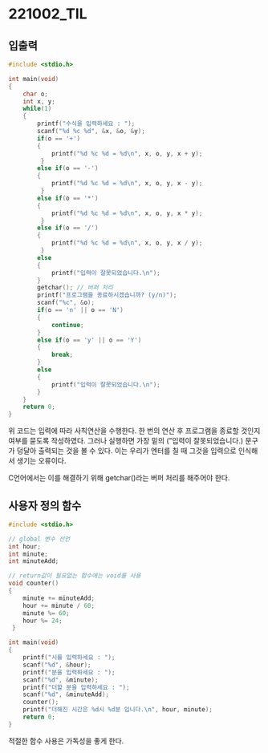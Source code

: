 # 221002_TIL

## 입출력

```cpp
#include <stdio.h>

int main(void)
{
	char o;
	int x, y;
	while(1)
	{
		printf("수식을 입력하세요 : ");
		scanf("%d %c %d", &x, &o, &y);
		if(o == '+')
		{
			printf("%d %c %d = %d\n", x, o, y, x + y);
		 } 
		else if(o == '-')
		{
			printf("%d %c %d = %d\n", x, o, y, x - y);
		 } 
		else if(o == '*')
		{
			printf("%d %c %d = %d\n", x, o, y, x * y);
		 } 
		else if(o == '/')
		{
			printf("%d %c %d = %d\n", x, o, y, x / y);
		 } 
		else
		{
			printf("입력이 잘못되었습니다.\n");
		}
		getchar(); // 버퍼 처리
		printf("프로그램을 종료하시겠습니까? (y/n)");
		scanf("%c", &o);
		if(o == 'n' || o == 'N')
		{
			continue;
		}
		else if(o == 'y' || o == 'Y')
		{
			break;
		}
		else
		{
			printf("입력이 잘못되었습니다.\n");
		}
	}
	return 0;
}
```

위 코드는 입력에 따라 사칙연산을 수행한다. 한 번의 연산 후 프로그램을 종료할 것인지 여부를 묻도록 작성하였다. 그러나 실행하면 가장 밑의 (”입력이 잘못되었습니다.) 문구가 덩달아 출력되는 것을 볼 수 있다. 이는 우리가 엔터를 칠 때 그것을 입력으로 인식해서 생기는 오류이다.

C언어에서는 이를 해결하기 위해 getchar()라는 버퍼 처리를 해주어야 한다.

## 사용자 정의 함수

```cpp
#include <stdio.h>

// global 변수 선언
int hour;
int minute;
int minuteAdd;

// return값이 필요없는 함수에는 void를 사용 
void counter()
{
	minute += minuteAdd;
	hour += minute / 60;
	minute %= 60;
	hour %= 24;
 }

int main(void)
{
	printf("시를 입력하세요 : ");
	scanf("%d", &hour);
	printf("분을 입력하세요 : ");
	scanf("%d", &minute);
	printf("더할 분을 입력하세요 : ");
	scanf("%d", &minuteAdd);
	counter();
	printf("더해진 시간은 %d시 %d분 입니다.\n", hour, minute);
	return 0;
}

```

적절한 함수 사용은 가독성을 좋게 한다.
